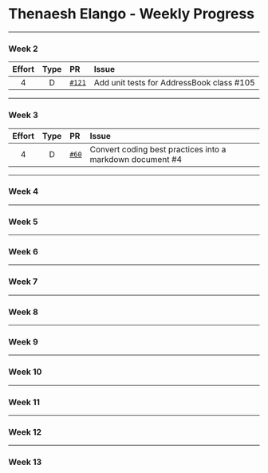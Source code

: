 # Thenaesh Elango - Weekly Progress

---

### Week 2

Effort| Type | PR | Issue
:----:|:----:|:-----------|:------
4 | D | [`#121`](https://github.com/se-edu/addressbook-level2/pull/121) | Add unit tests for AddressBook class #105

---
### Week 3

Effort| Type | PR | Issue
:----:|:----:|:-----------|:------
4 | D | [`#60`](https://github.com/se-edu/addressbook-level1/pull/60) | Convert coding best practices into a markdown document #4

---
### Week 4

---
### Week 5

---
### Week 6

---
### Week 7

---
### Week 8

---
### Week 9

---
### Week 10

---
### Week 11

---
### Week 12

---
### Week 13

